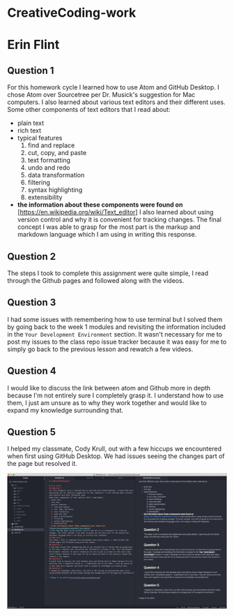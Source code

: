 # CreativeCoding-work

# Erin Flint
## Question 1
For this homework cycle I learned how to use Atom and GitHub Desktop. I chose Atom over Sourcetree per Dr. Musick's suggestion for Mac computers. I also learned about various text editors and their different uses.
Some other components of text editors that I read about:
- plain text
- rich text
- typical features
  1. find and replace
  2. cut, copy, and paste
  3. text formatting
  4. undo and redo
  5. data transformation
  6. filtering
  7. syntax highlighting
  8. extensibility
- **the information about these components were found on** [https://en.wikipedia.org/wiki/Text_editor]
I also learned about using version control and why it is convenient for tracking changes. The final concept I was able to grasp for the most part is the markup and markdown language which I am using in writing this response.
## Question 2
The steps I took to complete this assignment were quite simple, I read through the Github pages and followed along with the videos.
## Question 3
I had some issues with remembering how to use terminal but I solved them by going back to the week 1 modules and revisiting the information included in the `Your Development Environment` section. It wasn't necessary for me to post my issues to the class repo issue tracker because it was easy for me to simply go back to the previous lesson and rewatch a few videos.
## Question 4
I would like to discuss the link between atom and Github more in depth because I'm not entirely sure I completely grasp it. I understand how to use them, I just am unsure as to why they work together and would like to expand my knowledge surrounding that.
## Question 5
I helped my classmate, Cody Krull, out with a few hiccups we encountered when first using GitHub Desktop. We had issues seeing the changes part of the page but resolved it.

![Image of my editor](erin-flint-screenshot.jpg)
